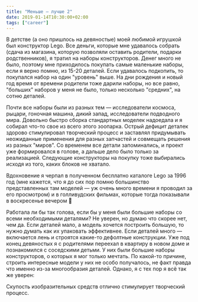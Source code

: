 ```yaml
---
title: "Меньше — лучше 2"
date: 2019-01-14T10:30:00+02:00
tags: ["career"]
---
```


В детстве (а оно пришлось на девяностые) моей любимой игрушкой был конструктор Lego. Все деньги, которые мне удавалось собрать (сдача из магазина, которую позволяли оставить родители, подарки родственников), я тратил на наборы конструкторов. Денег много не было, поэтому мне приходилось покупать самые маленькие наборы, если я верно помню, из 15-20 деталей. Если удавалось подкопить, то покупался набор на один "уровень" выше. На дни рождения и новый год время от времени родители тоже дарили наборы, но все равно, "больших" наборов у меня не было, только несколько "средних", на сотню деталей.

Почти все наборы были из разных тем — исследователи космоса, рыцари, гоночная машина, дикий запад, исследователи подводного мира. Довольно быстро сборка стандартных моделек надоедала и я собирал что-то свое из всего этого зоопарка. Острый дефицит деталек здорово стимулировал творческий процесс и заставлял придумывать неожиданные применения для разных запчастей и совмещать решения из разных "миров". Со временем все детали запоминались, и проект уже формировался в голове, а дальше дело было только за реализацией. Следующие конструкторы на покупку тоже выбирались исходя из того, каких блоков не хватало.

Вдохновение я черпал в полученном бесплатно каталоге Lego за 1996 год (мне кажется, что я до сих пор помню большинство представленных там моделей — уж очень много времени я проводил за его просмотром) и в голливудских фильмах, которые тогда показывали в воскресенье вечером 🙂 

Работала ли бы так голова, если бы у меня были большие наборы со всеми необходимыми деталями? Не уверен, но думаю что скорее нет, чем да. Если деталей мало, а модель хочется построить большую, то нужно думать как их упаковать эффективнее. Если деталей много — включается лень и строятся какие-то дефолтные конструкции. Уже под конец девяностых я с родителями переехал в квартиру в новом доме и познакомился с соседскими детьми. У них были большие наборы конструкторов, о которых я мог только мечтать. По какой-то причине, строить интересные модели у них не особо получалось, не факт правда что именно из-за многообразия деталей. Однако, я с тех пор я всё так же уверен:

Скупость изобразительных средств отлично стимулирует творческий процесс.